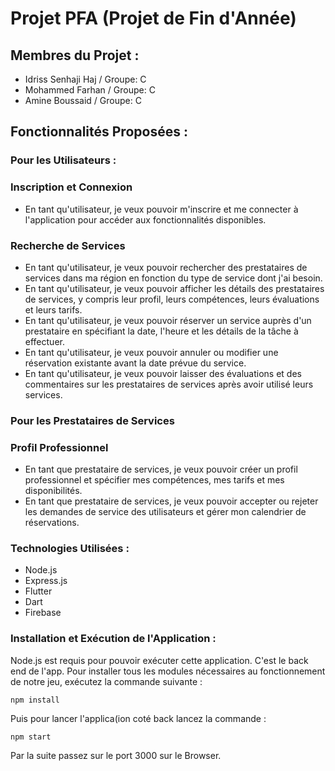 # Projet PFA (Projet de Fin d'Année)

## Membres du Projet :
* Idriss Senhaji Haj / Groupe: C
* Mohammed Farhan / Groupe: C
* Amine Boussaid / Groupe: C
  
## Fonctionnalités Proposées :
### Pour les Utilisateurs :
### Inscription et Connexion 

* En tant qu'utilisateur, je veux pouvoir m'inscrire et me connecter à l'application pour accéder aux fonctionnalités disponibles.
### Recherche de Services 

* En tant qu'utilisateur, je veux pouvoir rechercher des prestataires de services dans ma région en fonction du type de service dont j'ai besoin.
* En tant qu'utilisateur, je veux pouvoir afficher les détails des prestataires de services, y compris leur profil, leurs compétences, leurs évaluations et leurs tarifs.
* En tant qu'utilisateur, je veux pouvoir réserver un service auprès d'un prestataire en spécifiant la date, l'heure et les détails de la tâche à effectuer.
* En tant qu'utilisateur, je veux pouvoir annuler ou modifier une réservation existante avant la date prévue du service.
* En tant qu'utilisateur, je veux pouvoir laisser des évaluations et des commentaires sur les prestataires de services après avoir utilisé leurs services.
### Pour les Prestataires de Services 
### Profil Professionnel 
* En tant que prestataire de services, je veux pouvoir créer un profil professionnel et spécifier mes compétences, mes tarifs et mes disponibilités.
* En tant que prestataire de services, je veux pouvoir accepter ou rejeter les demandes de service des utilisateurs et gérer mon calendrier de réservations.
### Technologies Utilisées :
* Node.js
* Express.js
* Flutter
* Dart
* Firebase
### Installation et Exécution de l'Application :
Node.js est requis pour pouvoir exécuter cette application. C'est le back end de l'app. Pour installer tous les modules nécessaires au fonctionnement de notre jeu, exécutez la commande suivante :
```
npm install
```
Puis pour lancer l'applica(ion coté back lancez la commande :
```
npm start
```
Par la suite passez sur le port 3000 sur le Browser.



